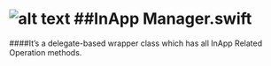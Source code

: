 ![alt text](https://github.com/greenSyntax/SwiftInAppManager/blob/master/swiftinappmanager.png "InAppManager")
##InApp Manager.swift
==

####It’s a delegate-based wrapper class which has all InApp Related Operation methods.

